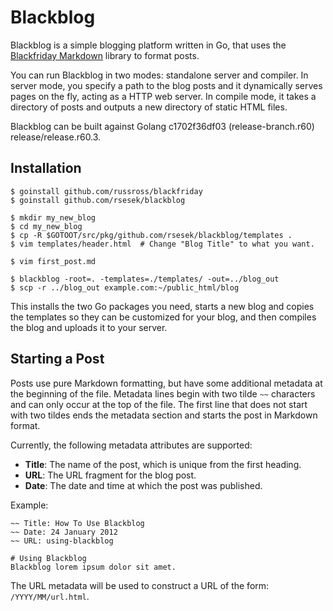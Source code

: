 # Blackblog

Blackblog is a simple blogging platform written in Go, that uses the
[Blackfriday Markdown](https://github.com/russross/blackfriday) library to
format posts.

You can run Blackblog in two modes: standalone server and compiler. In server
mode, you specify a path to the blog posts and it dynamically serves pages on
the fly, acting as a HTTP web server. In compile mode, it takes a directory
of posts and outputs a new directory of static HTML files.

Blackblog can be built against Golang c1702f36df03 (release-branch.r60) release/release.r60.3.

## Installation

    $ goinstall github.com/russross/blackfriday
    $ goinstall github.com/rsesek/blackblog

    $ mkdir my_new_blog
    $ cd my_new_blog
    $ cp -R $GOTOOT/src/pkg/github.com/rsesek/blackblog/templates .
    $ vim templates/header.html  # Change "Blog Title" to what you want.

    $ vim first_post.md

    $ blackblog -root=. -templates=./templates/ -out=../blog_out
    $ scp -r ../blog_out example.com:~/public_html/blog

This installs the two Go packages you need, starts a new blog and copies the
templates so they can be customized for your blog, and then compiles the blog
and uploads it to your server.

## Starting a Post

Posts use pure Markdown formatting, but have some additional metadata at the
beginning of the file. Metadata lines begin with two tilde `~~` characters and
can only occur at the top of the file. The first line that does not start with
two tildes ends the metadata section and starts the post in Markdown format.

Currently, the following metadata attributes are supported:

* **Title**: The name of the post, which is unique from the first heading.
* **URL**: The URL fragment for the blog post.
* **Date**: The date and time at which the post was published.

Example:

    ~~ Title: How To Use Blackblog
    ~~ Date: 24 January 2012
    ~~ URL: using-blackblog

    # Using Blackblog
    Blackblog lorem ipsum dolor sit amet.

The URL metadata will be used to construct a URL of the form:
`/YYYY/MM/url.html`.
